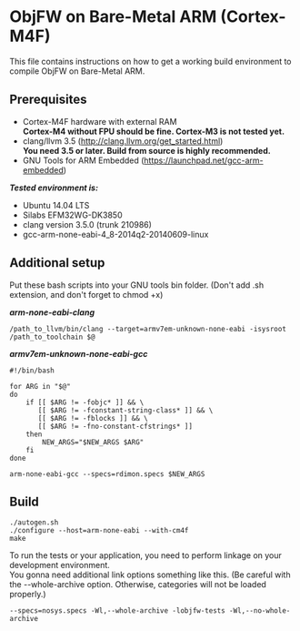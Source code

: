 ObjFW on Bare-Metal ARM (Cortex-M4F)
====================================
This file contains instructions on how to get a working build environment to 
compile ObjFW on Bare-Metal ARM.  

Prerequisites
-------------

* Cortex-M4F hardware with external RAM  
  **Cortex-M4 without FPU should be fine. Cortex-M3 is not tested yet.**
* clang/llvm 3.5 (http://clang.llvm.org/get_started.html)  
  **You need 3.5 or later. Build from source is highly recommended.**
* GNU Tools for ARM Embedded (https://launchpad.net/gcc-arm-embedded)

***Tested environment is:***

* Ubuntu 14.04 LTS
* Silabs EFM32WG-DK3850
* clang version 3.5.0 (trunk 210986)
* gcc-arm-none-eabi-4_8-2014q2-20140609-linux

Additional setup
----------------

Put these bash scripts into your GNU tools bin folder. (Don't add .sh extension, 
and don't forget to chmod +x)

***arm-none-eabi-clang***

```
/path_to_llvm/bin/clang --target=armv7em-unknown-none-eabi -isysroot /path_to_toolchain $@
```

***armv7em-unknown-none-eabi-gcc***

```
#!/bin/bash

for ARG in "$@"
do
	if [[ $ARG != -fobjc* ]] && \
	   [[ $ARG != -fconstant-string-class* ]] && \
	   [[ $ARG != -fblocks ]] && \
	   [[ $ARG != -fno-constant-cfstrings* ]]
	then
		NEW_ARGS="$NEW_ARGS $ARG"
	fi
done

arm-none-eabi-gcc --specs=rdimon.specs $NEW_ARGS
```

Build
-----

    ./autogen.sh
    ./configure --host=arm-none-eabi --with-cm4f
    make

To run the tests or your application, you need to perform linkage on your 
development environment.  
You gonna need additional link options something like this. (Be careful with 
the --whole-archive option. Otherwise, categories will not be loaded properly.)

    --specs=nosys.specs -Wl,--whole-archive -lobjfw-tests -Wl,--no-whole-archive
